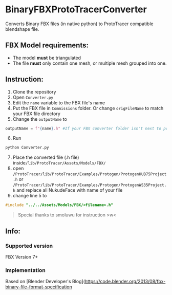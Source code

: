 # BinaryFBXProtoTracerConverter
Converts Binary FBX files (in native python) to ProtoTracer compatible blendshape file.

## FBX Model requirements:
- The model **must** be triangulated
- The file **must** only contain one mesh, or multiple mesh grouped into one.

## Instruction:
1. Clone the repository
2. Open `Converter.py`
3. Edit the `name` variable to the FBX file's name
4. Put the FBX file in `Commissions` folder. Or change `origFileName` to match your FBX file directory
5. Change the `outputName` to
```python
outputName = f"{name}.h" #If your FBX converter folder isn't next to prototracer folder.
```
6. Run
```bash
python Converter.py
```
7. Place the converted file (.h file) inside`/lib/ProtoTracer/Assets/Models/FBX/ `
8. open `/ProtoTracer/lib/ProtoTracer/Examples/Protogen/ProtogenHUB75Project.h` or `/ProtoTracer/lib/ProtoTracer/Examples/Protogen/ProtogenWS35Project.h` and replace all NukudeFace with name of your file
10. change line 5 to
```c
#include "../../Assets/Models/FBX/<filename>.h"
```
> Special thanks to smoluwu for instruction >w<

## Info:
### Supported version
FBX Version 7+
### Implementation
Based on [Blender Developer's Blog](https://code.blender.org/2013/08/fbx-binary-file-format-specification
